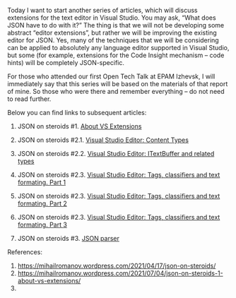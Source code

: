 

Today I want to start another series of articles, which will discuss extensions for the text editor in Visual Studio.
You may ask, “What does JSON have to do with it?”
The thing is that we will not be developing some abstract “editor extensions”, but rather we will be improving the existing editor for JSON. Yes, many of the techniques that we will be considering can be applied to absolutely any language editor supported in Visual Studio, but some (for example, extensions for the Code Insight mechanism – code hints) will be completely JSON-specific.

For those who attended our first Open Tech Talk at EPAM Izhevsk, I will immediately say that this series will be based on the materials of that report of mine. So those who were there and remember everything – do not need to read further.

Below you can find links to subsequent articles:

1. JSON on steroids #1. [About VS Extensions](https://mihailromanov.wordpress.com/2021/07/04/json-on-steroids-1-about-vs-extensions/)

2. JSON on steroids #2.1. [Visual Studio Editor: Content Types](https://mihailromanov.wordpress.com/2021/10/03/json-on-steroids-2-1-visual-studio-editor-content-types)

3. JSON on steroids #2.2. [Visual Studio Editor: ITextBuffer and related types](https://mihailromanov.wordpress.com/2021/11/05/json-on-steroids-2-2-visual-studio-editor-itextbuffer-and-related-types/)

4. JSON on steroids #2.3. [Visual Studio Editor: Tags, classifiers and text formating. Part 1](https://mihailromanov.wordpress.com/2022/06/19/json-on-steroids-2-3-visual-studio-editor-tags-classifiers-and-text-formating-part-1/)

5. JSON on steroids #2.3. [Visual Studio Editor: Tags, classifiers and text formating. Part 2](https://mihailromanov.wordpress.com/2022/07/10/json-on-steroids-2-3-visual-studio-editor-tags-classifiers-and-text-formating-part-2/)

6. JSON on steroids #2.3. [Visual Studio Editor: Tags, classifiers and text formating. Part 3](https://mihailromanov.wordpress.com/2022/07/23/json-on-steroids-2-3-visual-studio-editor-tags-classifiers-and-text-formating-part-3/)

7. JSON on steroids #3. [JSON parser](https://mihailromanov.wordpress.com/2022/10/23/json-on-steroids-3-json-parser/)



References:
1. https://mihailromanov.wordpress.com/2021/04/17/json-on-steroids/
2. https://mihailromanov.wordpress.com/2021/07/04/json-on-steroids-1-about-vs-extensions/
3. 


